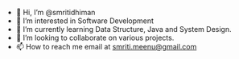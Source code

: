 - 👋 Hi, I’m @smritidhiman
- 👀 I’m interested in Software Development
- 🌱 I’m currently learning Data Structure, Java and System Design.
- 💞️ I’m looking to collaborate on various projects.
- 📫 How to reach me email at smriti.meenu@gmail.com

<!---
smritidhiman/smritidhiman is a ✨ special ✨ repository because its `README.md` (this file) appears on your GitHub profile.
You can click the Preview link to take a look at your changes.
--->
